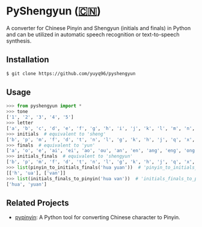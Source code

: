 # PyShengyun ([:cn:](https://github.com/yuyq96/pyshengyun/blob/master/README_CN.md))

A converter for Chinese Pinyin and Shengyun (initials and finals) in Python and can be utilized in automatic speech recognition or text-to-speech synthesis.

## Installation

```bash
$ git clone https://github.com/yuyq96/pyshengyun
```

## Usage

```python
>>> from pyshengyun import *
>>> tone
['1', '2', '3', '4', '5']
>>> letter
['a', 'b', 'c', 'd', 'e', 'f', 'g', 'h', 'i', 'j', 'k', 'l', 'm', 'n', 'o', 'p', 'q', 'r', 's', 't', 'u', 'v', 'w', 'x', 'y', 'z']
>>> initials  # equivalent to 'sheng'
['b', 'p', 'm', 'f', 'd', 't', 'n', 'l', 'g', 'k', 'h', 'j', 'q', 'x', 'zh', 'ch', 'sh', 'r', 'z', 'c', 's']
>>> finals  # equivalent to 'yun'
['a', 'o', 'e', 'ai', 'ei', 'ao', 'ou', 'an', 'en', 'ang', 'eng', 'ong', 'i', 'ia', 'ie', 'iao', 'iou', 'ian', 'in', 'iang', 'ing', 'iong', 'u', 'ua', 'uo', 'uai', 'uei', 'uan', 'uen', 'uang', 'ueng', 'v', 've', 'van', 'vn']
>>> initials_finals  # equivalent to 'shengyun'
['b', 'p', 'm', 'f', 'd', 't', 'n', 'l', 'g', 'k', 'h', 'j', 'q', 'x', 'zh', 'ch', 'sh', 'r', 'z', 'c', 's', 'a', 'o', 'e', 'ai', 'ei', 'ao', 'ou', 'an', 'en', 'ang', 'eng', 'ong', 'i', 'ia', 'ie', 'iao', 'iou', 'ian', 'in', 'iang', 'ing', 'iong', 'u', 'ua', 'uo', 'uai', 'uei', 'uan', 'uen', 'uang', 'ueng', 'v', 've', 'van', 'vn']
>>> list(pinyin_to_initials_finals('hua yuan'))  # 'pinyin_to_initials_finals' is equivalent to 'pinyin_to_shengyun' and it returns a generator
[['h', 'ua'], ['van']]
>>> list(initials_finals_to_pinyin('hua van'))  # 'initials_finals_to_pinyin' is equivalent to 'shengyun_to_pinyin' and it returns a generator
['hua', 'yuan']
```

## Related Projects

- [pypinyin](https://github.com/mozillazg/python-pinyin): A Python tool for converting Chinese character to Pinyin.
